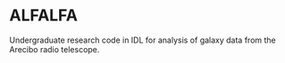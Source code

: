# ALFALFA
Undergraduate research code in IDL for analysis of galaxy data from the Arecibo radio telescope. 
